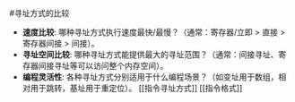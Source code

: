 #寻址方式的比较 
*   **速度比较**: 哪种寻址方式执行速度最快/最慢？（通常：寄存器/立即 > 直接 > 寄存器间接 > 间接）。
*   **寻址空间比较**: 哪种寻址方式能提供最大的寻址范围？（通常：间接寻址、寄存器间接寻址等可以访问整个内存空间）。
*   **编程灵活性**: 各种寻址方式分别适用于什么编程场景？（如变址用于数组，相对用于跳转，基址用于重定位）。
[[指令寻址方式]]  [[指令格式]]